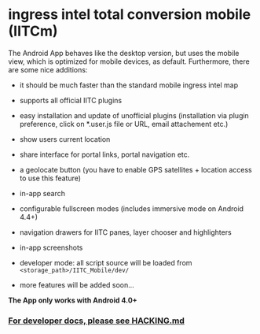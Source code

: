 ingress intel total conversion mobile (IITCm)
=====================================

The Android App behaves like the desktop version, but uses the mobile view, which is optimized for mobile devices, as default. Furthermore, there are some nice additions:

- it should be much faster than the standard mobile ingress intel map

- supports all official IITC plugins

- easy installation and update of unofficial plugins (installation via plugin preference, click on *.user.js file or URL, email attachement etc.)

- show users current location

- share interface for portal links, portal navigation etc.

- a geolocate button (you have to enable GPS satellites + location access to use this feature)

- in-app search

- configurable fullscreen modes (includes immersive mode on Android 4.4+)

- navigation drawers for IITC panes, layer chooser and highlighters

- in-app screenshots

- developer mode: all script source will be loaded from ```<storage_path>/IITC_Mobile/dev/```

- more features will be added soon...

**The App only works with Android 4.0+**

### [For developer docs, please see HACKING.md](https://github.com/jonatkins/ingress-intel-total-conversion/blob/master/mobile/HACKING.md)
